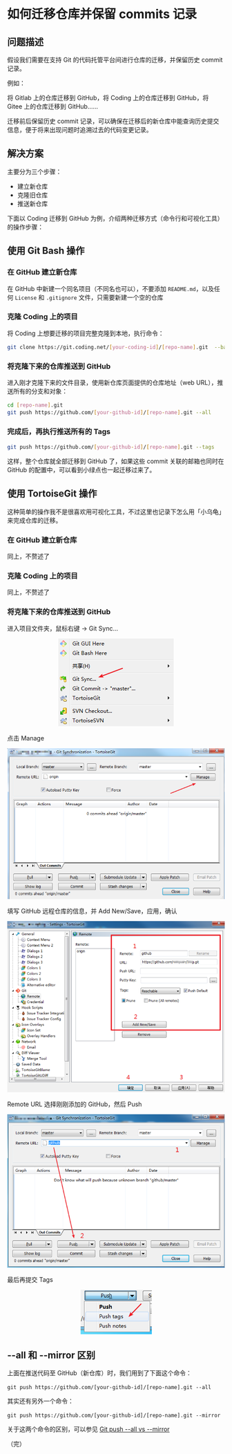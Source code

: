 # 如何迁移仓库并保留 commits 记录

## 问题描述

假设我们需要在支持 Git 的代码托管平台间进行仓库的迁移，并保留历史 commit 记录。

例如：

将 Gitlab 上的仓库迁移到 GitHub，将 Coding 上的仓库迁移到 GitHub，将 Gitee 上的仓库迁移到 GitHub……

迁移前后保留历史 commit 记录，可以确保在迁移后的新仓库中能查询历史提交信息，便于将来出现问题时追溯过去的代码变更记录。

## 解决方案

主要分为三个步骤：

* 建立新仓库
* 克隆旧仓库
* 推送新仓库

下面以 Coding 迁移到 GitHub 为例，介绍两种迁移方式（命令行和可视化工具）的操作步骤：

## 使用 Git Bash 操作

### 在 GitHub 建立新仓库

在 GitHub 中新建一个同名项目（不同名也可以），不要添加 `README.md`，以及任何 `License` 和 `.gitignore` 文件，只需要新建一个空的仓库

### 克隆 Coding 上的项目

将 Coding 上想要迁移的项目完整克隆到本地，执行命令：

```bash
git clone https://git.coding.net/[your-coding-id]/[repo-name].git  --bare
```

### 将克隆下来的仓库推送到 GitHub

进入刚才克隆下来的文件目录，使用新仓库页面提供的仓库地址（web URL），推送所有的分支和对象：

```bash
cd [repo-name].git
git push https://github.com/[your-github-id]/[repo-name].git --all
```

### 完成后，再执行推送所有的 Tags

```bash
git push https://github.com/[your-github-id]/[repo-name].git --tags
```

这样，整个仓库就全部迁移到 GitHub 了，如果这些 commit 关联的邮箱也同时在 GitHub 的配置中，可以看到小绿点也一起迁移过来了。

## 使用 TortoiseGit 操作

这种简单的操作我不是很喜欢用可视化工具，不过这里也记录下怎么用「小乌龟」来完成仓库的迁移。

### 在 GitHub 建立新仓库

同上，不赘述了

### 克隆 Coding 上的项目

同上，不赘述了

### 将克隆下来的仓库推送到 GitHub

进入项目文件夹，鼠标右键 -> Git Sync...

<div style="text-align: center;">
  <img src="./images/tortoisegit-sync.png" alt="TortoiseGit 同步">
</div>


点击 Manage

<div style="text-align: center;">
  <img src="./images/tortoisegit-sync-manage.png" alt="TortoiseGit 同步-管理">
</div>


填写 GitHub 远程仓库的信息，并 Add New/Save，应用，确认

<div style="text-align: center;">
  <img src="./images/tortoisegit-sync-manage_remote.png" alt="TortoiseGit 同步-管理-远程信息">
</div>


Remote URL 选择刚刚添加的 GitHub，然后 Push

<div style="text-align: center;">
  <img src="./images/tortoisegit-sync-manage-push.png" alt="TortoiseGit 同步-管理-推送">
</div>


最后再提交 Tags

<div style="text-align: center;">
  <img src="./images/tortoisegit-sync-manage-push-tags.png" alt="TortoiseGit 同步-管理-推送标签">
</div>



## --all 和 --mirror 区别

上面在推送代码至 GitHub（新仓库）时，我们用到了下面这个命令：

`git push https://github.com/[your-github-id]/[repo-name].git --all` 

其实还有另外一个命令：

`git push https://github.com/[your-github-id]/[repo-name].git --mirror`

关于这两个命令的区别，可以参见 [Git push --all vs --mirror](https://stackoverflow.com/questions/49343025/git-push-all-vs-mirror "Git push --all vs --mirror")

（完）
